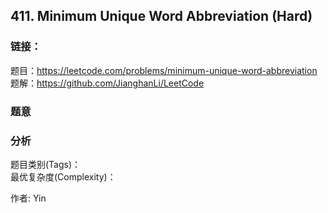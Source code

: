 ## 411. Minimum Unique Word Abbreviation (Hard)

### **链接**：
题目：https://leetcode.com/problems/minimum-unique-word-abbreviation  
题解：https://github.com/JianghanLi/LeetCode

### **题意**



### **分析**  
题目类别(Tags)：  
最优复杂度(Complexity)：  



作者: Yin
